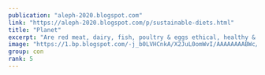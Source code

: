 ```yaml
---
publication: "aleph-2020.blogspot.com"
link: "https://aleph-2020.blogspot.com/p/sustainable-diets.html"
title: "Planet"
excerpt: "Are red meat, dairy, fish, poultry & eggs ethical, healthy & sustainable - or should dietary guidelines become 'plant-based'?"
image: "https://1.bp.blogspot.com/-j_b0LVHCnkA/X2JuL0omWvI/AAAAAAAABWc/Vh_SMIlkKWMnTPo6GtLN0lJ1gej2sU60wCNcBGAsYHQ/w1200-h630-p-k-no-nu/P.jpg"
group: con
rank: 5
---
```

